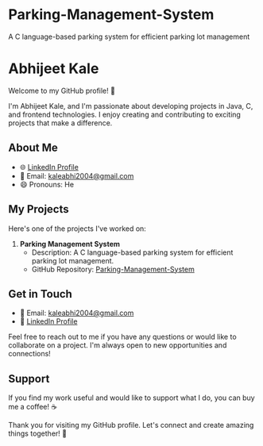 # Parking-Management-System
A C language-based parking system for efficient parking lot management

# Abhijeet Kale

Welcome to my GitHub profile! 👋

I'm Abhijeet Kale, and I'm passionate about developing projects in Java, C, and frontend technologies. I enjoy creating and contributing to exciting projects that make a difference.

## About Me

- 🌐 [LinkedIn Profile](https://www.linkedin.com/in/abhijeet-kale-028b38256/)
- 📧 Email: kaleabhi2004@gmail.com
- 😄 Pronouns: He

## My Projects

Here's one of the projects I've worked on:

1. **Parking Management System**
   - Description: A C language-based parking system for efficient parking lot management.
   - GitHub Repository: [Parking-Management-System](https://github.com/webdeveloper-abhi/Parking-Management-System)

## Get in Touch

- 📧 Email: kaleabhi2004@gmail.com
- 💼 [LinkedIn Profile](https://www.linkedin.com/in/abhijeet-kale-028b38256/)

Feel free to reach out to me if you have any questions or would like to collaborate on a project. I'm always open to new opportunities and connections!

## Support

If you find my work useful and would like to support what I do, you can buy me a coffee! ☕

Thank you for visiting my GitHub profile. Let's connect and create amazing things together! 🚀
